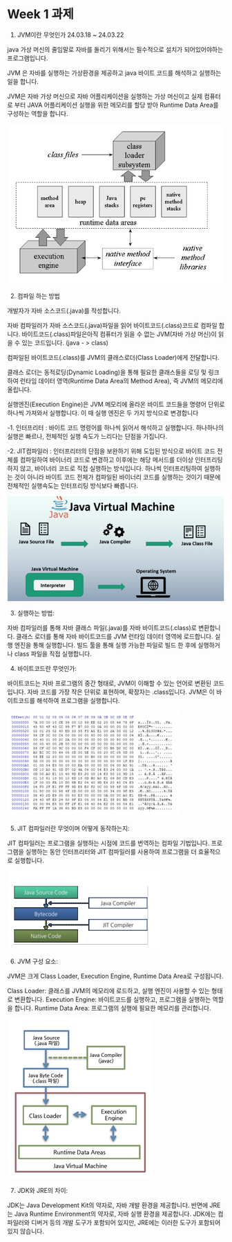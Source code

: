 # Week 1 과제

1. JVM이란 무엇인가
24.03.18 ~  24.03.22

java 가상 머신의 줄임말로 자바를 돌리기 위해서는 필수적으로 설치가 되어있어야하는 프로그램입니다. 

JVM 은 자바를 실행하는 가상환경을 제공하고 java 바이트 코드를 해석하고 실행하는 일을 합니다. 

JVM은 자바 가상 머신으로 자바 어플리케이션을 실행하는 가상 머신이고 실제 컴퓨터로 부터 JAVA 어플리케이션 실행을 위한 메모리를 할당 받아 Runtime Data Area를 구성하는 역할을 합니다.

![](./assets/jvm.jpg)


2. 컴파일 하는 방법

개발자가 자바 소스코드(.java)를 작성합니다.

자바 컴파일러가 자바 소스코드(.java)파일을 읽어 바이트코드(.class)코드로 컴파일 합니다. 바이트코드(.class)파일은아직 컴퓨터가 읽을 수 없는 JVM(자바 가상 머신)이 읽을 수 있는 코드입니다. (java - > class)

컴파일된 바이트코드(.class)를 JVM의 클래스로더(Class Loader)에게 전달합니다.

클래스 로더는 동적로딩(Dynamic Loading)을 통해 필요한 클래스들을 로딩 및 링크하여 런타임 데이터 영역(Runtime Data Area의 Method Area), 즉 JVM의 메모리에 올립니다.

실행엔진(Execution Engine)은 JVM 메모리에 올라온 바이트 코드들을 명령어 단위로 하나씩 가져와서 실행합니다. 이 때 실행 엔진은 두 가지 방식으로 변경합니다

-1. 인터프리터 : 바이트 코드 명령어를 하나씩 읽어서 해석하고 실행합니다. 하나하나의 실행은 빠르나, 전체적인 실행 속도가 느리다는 단점을 가집니다.

-2. JIT컴파일러 : 인터프리터의 단점을 보완하기 위해 도입된 방식으로 바이트 코드 전체를 컴파일하여 바이너리 코드로 변경하고 이후에는 해당 메서드를 더이상 인터프리팅 하지 않고, 바이너리 코드로 직접 실행하는 방식입니다. 하나씩 인터프리팅하여 실행하는 것이 아니라 바이트 코드 전체가 컴파일된 바이너리 코드를 실행하는 것이기 때문에 전체적인 실행속도는 인터프리팅 방식보다 빠릅니다.

![](./assets/img2.jpg)



3. 실행하는 방법:

자바 컴파일러를 통해 자바 클래스 파일(.java)를 자바 바이트코드(.class)로 변환합니다.
클래스 로더를 통해 자바 바이트코드를 JVM 런타임 데이터 영역에 로드합니다.
실행 엔진을 통해 실행합니다.
빌드 툴을 통해 실행 가능한 파일로 빌드 한 후에 실행하거나 class 파일을 직접 실행합니다.


4. 바이트코드란 무엇인가:

바이트코드는 자바 프로그램의 중간 형태로, JVM이 이해할 수 있는 언어로 변환된 코드입니다. 자바 코드를 가장 작은 단위로 표현하며, 확장자는 .class입니다. JVM은 이 바이트코드를 해석하여 프로그램을 실행합니다.

![](./assets/image4.png)

5. JIT 컴파일러란 무엇이며 어떻게 동작하는지:

JIT 컴파일러는 프로그램을 실행하는 시점에 코드를 번역하는 컴파일 기법입니다. 프로그램을 실행하는 동안 인터프리터와 JIT 컴파일러를 사용하여 프로그램을 더 효율적으로 실행합니다.

![](./assets/image2.png)

6. JVM 구성 요소:

JVM은 크게 Class Loader, Execution Engine, Runtime Data Area로 구성됩니다.

Class Loader: 클래스를 JVM의 메모리에 로드하고, 실행 엔진이 사용할 수 있는 형태로 변환합니다.
Execution Engine: 바이트코드를 실행하고, 프로그램을 실행하는 역할을 합니다.
Runtime Data Area: 프로그램의 실행에 필요한 메모리를 관리합니다.

![](./assets/image3.png)

7. JDK와 JRE의 차이:

JDK는 Java Development Kit의 약자로, 자바 개발 환경을 제공합니다. 반면에 JRE는 Java Runtime Environment의 약자로, 자바 실행 환경을 제공합니다. JDK에는 컴파일러와 디버거 등의 개발 도구가 포함되어 있지만, JRE에는 이러한 도구가 포함되어 있지 않습니다.